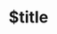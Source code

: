 ---
title: $title
second_title: Справочник по API GroupDocs.Merge для .NET
description: $description
type: docs
weight: $weight
url: /ru/net/$ref/
---
